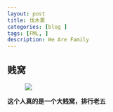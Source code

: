 ```yaml
---
layout: post
title: 伐木累
categories: [blog ]
tags: [FML, ]
description: We Are Family
---
```


## 贱窝
<figure>
    <img src="ftp://chinaguohang.cn/img/033.jpg">
</figure>

**这个人真的是一个大贱窝，排行老五**